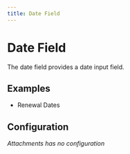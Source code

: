 ```yaml
---
title: Date Field
---
```


# Date Field

The date field provides a date input field.

## Examples

- Renewal Dates

## Configuration

_Attachments has no configuration_
